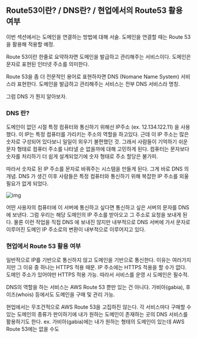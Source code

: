 ## Route53이란? / DNS란? / 현업에서의 Route53 활용 여부

이번 섹션에서는 도메인을 연결하는 방법에 대해 서술.
도메인을 연결할 때는 Route 53 을 활용해 적용할 예정.

Route 53이란 한줄로 요약하자면 도메인을 발급하고 관리해주는 서비스이다.
도메인은 문자로 표현된 인터넷 주소를 의미한다.

Route 53을 좀 더 전문적인 용어로 표현하자면 DNS (Nomane Name System) 서비스라 표현한다.
도메인을 발급하고 관리해주는 서비스는 전부 DNS 서비스라 명칭.

그럼 DNS 가 뭔지 알아보자.

### DNS 란?
도메인이 없던 시절 특정 컴퓨터와 통신하기 위해선 IP주소 (ex. 12.134.122.11) 을 사용했다.
이 IP는 특정 컴퓨터를 가리키는 주소의 역할을 하고있다.
근데 이 IP 주소는 많은 숫자로 구성되어 있다보니 일일이 외우기 불편했던 것.
그래서 사람들이 기억하기 쉬운 문자 형태로 컴퓨터 주소를 나타낼 순 없을까에 대해 고민하게 된다.
컴퓨터는 문자보다 숫자를 처리하기 더 쉽게 설계되었기에 숫자 형태로 주소 할당은 불가피.

따라서 숫자로 된 IP 주소를 문자로 바꿔주는 시스템을 만들게 된다. 그게 바로 DNS 의 개념.
DNS 가 생긴 이후 사람들은 특정 컴퓨터와 통신하기 위해 복잡한 IP 주소를 외울 필요가 없게 되었다.

![img](https://github.com/al1kite/AWS-wiki/assets/102217402/b95c1a88-f9d0-4844-bdb8-ee4ed251a17e)

어떤 사용자의 컴퓨터에 이 서버에 통신하고 싶다면 통신하고 싶은 서버의 문자를 DNS 에 보낸다.
그럼 우리는 해당 도메인의 IP 주소를 받아오고 그 주소로 요청을 보내게 된다.
물론 이런 작업을 직접 DNS 에 보내진 않지만 내부적으로 DNS 서버에 가서 문자로 이루어진 도메인 IP 주소로의 변환이
내부적으로 이루어지고 있다.

### 현업에서 Route 53 활용 여부
일반적으로 IP를 기반으로 통신하지 않고 도메인을 기반으로 통신한다. 
이유는 여러가지지만 그 이유 중 하나는 HTTPS 적용 때문.
IP 주소에는 HTTPS 적용을 할 수가 없다. 
도메인 주소가 있어야만 HTTPS 적용 가능. 따라서 서비스를 운영 시 도메인은 필수적. 

DNS의 역할을 하는 서비스는 AWS Route 53 뿐만 있는 건 아니다.
가비아(gabia), 후이즈(whois) 등에서도 도메인을 구매 및 관리 가능.

현업에서는 무조건적으로 AWS Route 53을 고집하진 않는다.
각 서비스마다 구매할 수 있는 도메인의 종류가 판이하기에 내가 원하는 도메인이 존재하는 곳의 DNS 서비스를 활용하기도 한다.
ex. 가비아(gabia)에는 내가 원하는 형태의 도메인이 있는데 AWS Route 53에는 없을 수도
